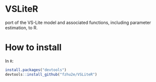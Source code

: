 # VSLiteR
port of the VS-Lite model and associated functions, including parameter estimation, to R.


# How to install
In `R`:
```R
install.packages("devtools")
devtools::install_github("fzhu2e/VSLiteR")
```
